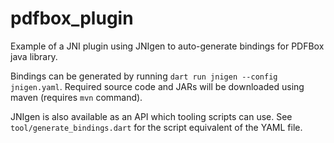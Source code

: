 # pdfbox_plugin

Example of a JNI plugin using JNIgen to auto-generate bindings for PDFBox java library.

Bindings can be generated by running `dart run jnigen --config jnigen.yaml`. Required source code and JARs will be downloaded using maven (requires `mvn` command).

JNIgen is also available as an API which tooling scripts can use. See `tool/generate_bindings.dart` for the script equivalent of the YAML file.

